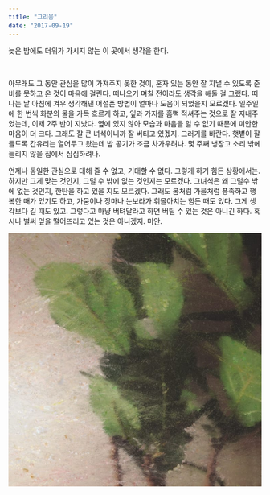 ```yaml
---
title: "그리움"
date: "2017-09-19"
---
```


늦은 밤에도 더위가 가시지 않는 이 곳에서 생각을 한다.

 

아무래도 그 동안 관심을 많이 가져주지 못한 것이, 혼자 있는 동안 잘 지낼 수 있도록 준비를 못하고 온 것이 마음에 걸린다. 떠나오기 며칠 전이라도 생각을 해둘 걸 그랬다. 떠나는 날 아침에 겨우 생각해낸 어설픈 방법이 얼마나 도움이 되었을지 모르겠다. 일주일에 한 번씩 화분의 물을 가득 흐르게 하고, 잎과 가지를 흠뻑 적셔주는 것으로 잘 지내주었는데, 이제 2주 반이 지났다. 옆에 있지 않아 모습과 마음을 알 수 없기 때문에 미안한 마음이 더 크다. 그래도 잘 큰 녀석이니까 잘 버티고 있겠지. 그러기를 바란다. 햇볕이 잘 들도록 간유리는 열어두고 왔는데 밤 공기가 조금 차가우려나. 몇 주째 냉장고 소리 밖에 들리지 않을 집에서 심심하려나.

언제나 동일한 관심으로 대해 줄 수 없고, 기대할 수 없다. 그렇게 하기 힘든 상황에서는. 하지만 그게 맞는 것인지, 그럴 수 밖에 없는 것인지는 모르겠다. 그녀석은 왜 그럴수 밖에 없는 것인지, 한탄을 하고 있을 지도 모르겠다. 그래도 봄처럼 가을처럼 풍족하고 행복한 때가 있기도 하고, 가뭄이나 장마나 눈보라가 휘몰아치는 힘든 때도 있다. 그게 생각보다 길 때도 있고. 그렇다고 마냥 버텨달라고 하면 버틸 수 있는 것은 아니긴 하다. 혹시나 벌써 잎을 떨어뜨리고 있는 것은 아니겠지. 미안.

![](/photo/diary/2017-09-19-그리움.jpg)